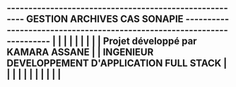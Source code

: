 -------------------------------------------------------  GESTION ARCHIVES CAS SONAPIE  -----------------------------------------------------------------------
|                                                                                                                                                             |
|                                                                                                                                                             |
|                                                                                                                                                             |
|                                                                                                                                                             |
|                                                    Projet développé par KAMARA ASSANE                                                                      |
|                                                INGENIEUR DEVELOPPEMENT D'APPLICATION FULL STACK                                                             |
|                                                                                                                                                             |
|                                                                                                                                                             |
|                                                                                                                                                             |
|                                                                                                                                                             |
|                                                                                                                                                             |
---------------------------------------------------------------------------------------------------------------------------------------------------------------

